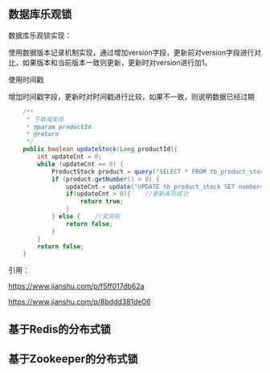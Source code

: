## 数据库乐观锁

数据库乐观锁实现：

使用数据版本记录机制实现，通过增加version字段，更新前对version字段进行对比，如果版本和当前版本一致则更新，更新时对version进行加1。

使用时间戳

增加时间戳字段，更新时对时间戳进行比较，如果不一致，则说明数据已经过期

```java
    /**
     * 下单减库存
     * @param productId
     * @return
     */
    public boolean updateStock(Long productId){
        int updateCnt = 0;
        while (updateCnt == 0) {
            ProductStock product = query("SELECT * FROM tb_product_stock WHERE product_id=#{productId}", productId);
            if (product.getNumber() > 0) {
                updateCnt = update("UPDATE tb_product_stock SET number=number-1 WHERE product_id=#{productId} AND number=#{number}", productId, product.getNumber());
                if(updateCnt > 0){    //更新库存成功
                    return true;
                }
            } else {    //卖完啦
                return false;
            }
        }
        return false;
    }
```

引用：

<https://www.jianshu.com/p/f5ff017db62a>

<https://www.jianshu.com/p/8bddd381de06>

## 基于Redis的分布式锁



## 基于Zookeeper的分布式锁

